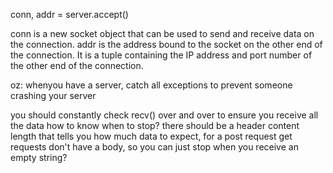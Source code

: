 conn, addr = server.accept()

conn is a new socket object that can be used to send and receive data on the connection. addr is the address bound to the socket on the other end of the connection. It is a tuple containing the IP address and port number of the other end of the connection.

oz: whenyou have a server, catch all exceptions to prevent someone crashing your server

you should constantly check recv() over and over to ensure you receive all the data
how to know when to stop? there should be a header content length that tells you how much data to expect, for a post request
get requests don't have a body, so you can just stop when you receive an empty string?
